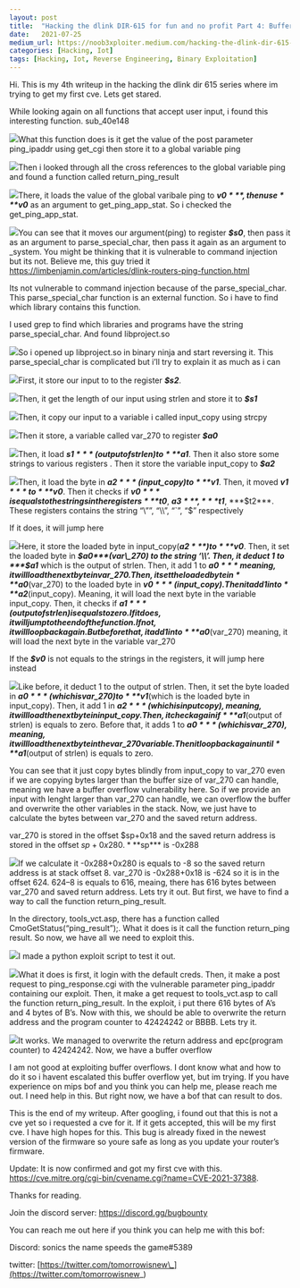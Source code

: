 ```yaml
---
layout:	post
title:	"Hacking the dlink DIR-615 for fun and no profit Part 4: Buffer Overflow"
date:	2021-07-25
medium_url: https://noob3xploiter.medium.com/hacking-the-dlink-dir-615-for-fun-and-no-profit-part-4-buffer-overflow-f278ecfdb3c4
categories: [Hacking, Iot]
tags: [Hacking, Iot, Reverse Engineering, Binary Exploitation]
---
```


  Hi. This is my 4th writeup in the hacking the dlink dir 615 series where im trying to get my first cve. Lets get stared.

While looking again on all functions that accept user input, i found this interesting function. sub\_40e148

![](/img/1*ynv0ouPckfxW6RYE-W0Xug.png)What this function does is it get the value of the post parameter ping\_ipaddr using get\_cgi then store it to a global variable ping

![](/img/1*oPCBxPNO6-UQYWu4ZFbwVg.png)Then i looked through all the cross references to the global variable ping and found a function called return\_ping\_result

![](/img/1*7lM11ej2oYr1LWeuQrPXcw.png)There, it loads the value of the global varibale ping to ***$v0***, then use ***$v0*** as an argument to get\_ping\_app\_stat. So i checked the get\_ping\_app\_stat.

![](/img/1*Ot7wCQwEkHLTkayjA0Eo2A.png)You can see that it moves our argument(ping) to register ***$s0***, then pass it as an argument to parse\_special\_char, then pass it again as an argument to \_system. You might be thinking that it is vulnerable to command injection but its not. Believe me, this guy tried it <https://limbenjamin.com/articles/dlink-routers-ping-function.html>

Its not vulnerable to command injection because of the parse\_special\_char. This parse\_special\_char function is an external function. So i have to find which library contains this function.

I used grep to find which libraries and programs have the string parse\_special\_char. And found libproject.so

![](/img/1*mwDOacUYrqQQTe4yocwfHw.png)So i opened up libproject.so in binary ninja and start reversing it. This parse\_special\_char is complicated but i’ll try to explain it as much as i can

![](/img/1*F15s_28Amx4xGWdsOF1zLg.png)First, it store our input to to the register ***$s2***.

![](/img/1*GdcQKe7lt8KyBXL8sqcYjA.png)Then, it get the length of our input using strlen and store it to ***$s1***

![](/img/1*3N1SNuK_H8dfldIotMFUcg.png)Then, it copy our input to a variable i called input\_copy using strcpy

![](/img/1*heJav5qelmWVEvxWPAXvSQ.png)Then it store, a variable called var\_270 to register ***$a0***

![](/img/1*bKZ7JdGlv_F3nXtZsrm9Ww.png)Then, it load ***$s1***(output of strlen) to ***$a1***. Then it also store some strings to various registers . Then it store the variable input\_copy to ***$a2***

![](/img/1*ZMC3ZWIyvNVVNT3v6-n7WA.png)Then, it load the byte in ***$a2***(input\_copy) to ***$v1***. Then, it moved ***$v1*** to ***$v0***. Then it checks if ***$v0*** is equals to the strings in the registers ***$t0***, ***$a3***, ***$t1***, ***$t2***. These registers contains the string “\””, “\\”, “`”, “$” respectively

If it does, it will jump here

![](/img/1*Nx2daejchF70-YNqptuRrQ.png)Here, it store the loaded byte in input\_copy(***$a2***) to ***$v0***. Then, it set the loaded byte in ***$a0***(var\_270) to the string ‘\\’. Then, it deduct 1 to ***$a1*** which is the output of strlen. Then, it add 1 to ***$a0*** meaning, it will load the next byte in var\_270. Then, it set the loaded byte in ***$a0***(var\_270) to the loaded byte in ***$v0***(input\_copy). Then it add 1 into ***$a2***(input\_copy). Meaning, it will load the next byte in the variable input\_copy. Then, it checks if ***$a1***(output of strlen) is equals to zero. If it does, it will jump to the end of the function. If not, it will loop back again. But before that, it add 1 into ***$a0***(var\_270) meaning, it will load the next byte in the variable var\_270

If the ***$v0*** is not equals to the strings in the registers, it will jump here instead

![](/img/1*d3kv646G4WMjS6WClUmyrw.png)Like before, it deduct 1 to the output of strlen. Then, it set the byte loaded in ***$a0***(which is var\_270) to ***$v1***(which is the loaded byte in input\_copy). Then, it add 1 in ***$a2***(which is input copy), meaning, it will load the next byte in input\_copy. Then, it check again if ***$a1***(output of strlen) is equals to zero. Before that, it adds 1 to ***$a0***(which is var\_270), meaning, it will load the next byte in the var\_270 variable. Then it loop back again until ***$a1***(output of strlen) is equals to zero.

You can see that it just copy bytes blindly from input\_copy to var\_270 even if we are copying bytes larger than the buffer size of var\_270 can handle, meaning we have a buffer overflow vulnerability here. So if we provide an input with lenght larger than var\_270 can handle, we can overflow the buffer and overwrite the other variables in the stack. Now, we just have to calculate the bytes between var\_270 and the saved return address.

var\_270 is stored in the offset $sp+0x18 and the saved return address is stored in the offset $sp+0x280. ***$sp*** is -0x288

![](/img/1*sO1Kqe_MOgcIXGAfhRDk3g.png)If we calculate it -0x288+0x280 is equals to -8 so the saved return address is at stack offset 8. var\_270 is -0x288+0x18 is -624 so it is in the offset 624. 624–8 is equals to 616, meaing, there has 616 bytes between var\_270 and saved return address. Lets try it out. But first, we have to find a way to call the function return\_ping\_result.

In the directory, tools\_vct.asp, there has a function called CmoGetStatus(“ping\_result”);. What it does is it call the function return\_ping result. So now, we have all we need to exploit this.

![](/img/1*V74IDXnI8YjYNfcd55UCrg.png)I made a python exploit script to test it out.

![](/img/1*rYH3_1LjYv30pRV3kLRwVw.png)What it does is first, it login with the default creds. Then, it make a post request to ping\_response.cgi with the vulnerable parameter ping\_ipaddr containing our exploit. Then, it make a get request to tools\_vct.asp to call the function return\_ping\_result. In the exploit, i put there 616 bytes of A’s and 4 bytes of B’s. Now with this, we should be able to overwrite the return address and the program counter to 42424242 or BBBB. Lets try it.

![](/img/1*iSplcoN53ytVri_f2Dzz0A.png)It works. We managed to overwrite the return address and epc(program counter) to 42424242. Now, we have a buffer overflow

I am not good at exploiting buffer overflows. I dont know what and how to do it so i havent escalated this buffer overflow yet, but im trying. If you have experience on mips bof and you think you can help me, please reach me out. I need help in this. But right now, we have a bof that can result to dos.

This is the end of my writeup. After googling, i found out that this is not a cve yet so i requested a cve for it. If it gets accepted, this will be my first cve. I have high hopes for this. This bug is already fixed in the newest version of the firmware so youre safe as long as you update your router’s firmware.

Update: It is now confirmed and got my first cve with this. <https://cve.mitre.org/cgi-bin/cvename.cgi?name=CVE-2021-37388>.

Thanks for reading.

Join the discord server: <https://discord.gg/bugbounty>

You can reach me out here if you think you can help me with this bof:

Discord: sonics the name speeds the game#5389

twitter: [https://twitter.com/tomorrowisnew\_](https://twitter.com/tomorrowisnew_)

  